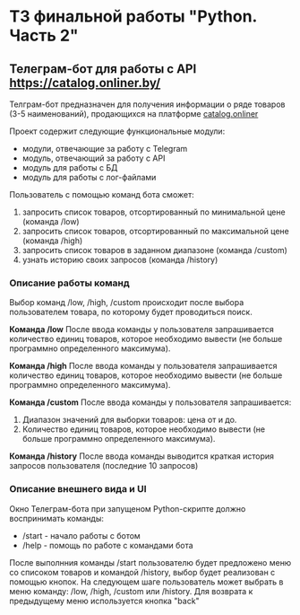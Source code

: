 # ТЗ финальной работы "Python. Часть 2"
## Телеграм-бот для работы с API <https://catalog.onliner.by/>
Телграм-бот предназначен для получения информации о ряде товаров (3-5 наименований), продающихся на платформе [сatalog.onliner](<https://catalog.onliner.by/>)

Проект содержит следующие функциональные модули:
- модули, отвечающие за работу с Telegram
- модуль, отвечающий за работу с API
- модуль для работы с БД
- модуль для работы с лог-файлами

Пользователь с помощью команд бота сможет:
1. запросить список товаров, отсортированный по минимальной цене (команда /low)
2. запросить список товаров, отсортированный по максимальной цене (команда /high)
3. запросить список товаров в заданном диапазоне (команда /custom)
4. узнать историю своих запросов (команда /history)

### Описание работы команд
Выбор команд /low, /high, /custom происходит после выбора пользователем товара, по которому будет проводиться поиск.

**Команда /low**
После ввода команды у пользователя запрашивается количество единиц товаров, которое необходимо вывести (не больше программно определенного максимума).

**Команда /high**
После ввода команды у пользователя запрашивается количество единиц товаров, которое необходимо вывести (не больше программно определенного максимума).

**Команда /custom**
После ввода команды у пользователя запрашивается:
1. Диапазон значений для выборки товаров: цена от и до.
2. Количество единиц товаров, которое необходимо вывести (не больше программно определенного максимума).

**Команда /history**
После ввода команды выводится краткая история запросов пользователя (последние 10 запросов)


### Описание внешнего вида и UI
Окно Телеграм-бота при запущеном Python-скрипте должно воспринимать команды:
- /start - начало работы с ботом
- /help - помощь по работе с командами бота

После выполнния команды /start пользователю будет предложено меню со списоком товаров и командой /history, выбор будет реализован с помощью кнопок.
На следующем шаге пользователь может выбрать в меню команду: /low, /high, /custom или /history. Для возврата к предыдущему меню используется кнопка "back"



